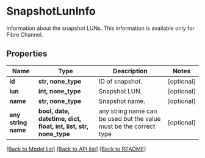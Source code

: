 # SnapshotLunInfo

Information about the snapshot LUNs. This information is available only for Fibre Channel.

## Properties
Name | Type | Description | Notes
------------ | ------------- | ------------- | -------------
**id** | **str, none_type** | ID of snapshot. | [optional] 
**lun** | **int, none_type** | Snapshot LUN. | [optional] 
**name** | **str, none_type** | Snapshot name. | [optional] 
**any string name** | **bool, date, datetime, dict, float, int, list, str, none_type** | any string name can be used but the value must be the correct type | [optional]

[[Back to Model list]](../README.md#documentation-for-models) [[Back to API list]](../README.md#documentation-for-api-endpoints) [[Back to README]](../README.md)



